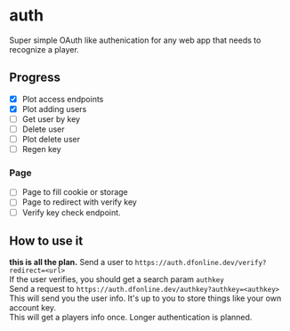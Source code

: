 # auth
Super simple OAuth like authenication for any web app that needs to recognize a player.

## Progress
- [x] Plot access endpoints
- [x] Plot adding users
- [ ] Get user by key
- [ ] Delete user
- [ ] Plot delete user
- [ ] Regen key
### Page
- [ ] Page to fill cookie or storage
- [ ] Page to redirect with verify key
- [ ] Verify key check endpoint.

## How to use it
**this is all the plan.**
Send a user to `https://auth.dfonline.dev/verify?redirect=<url>`  
If the user verifies, you should get a search param `authkey`  
Send a request to `https://auth.dfonline.dev/authkey?authkey=<authkey>`  
This will send you the user info. It's up to you to store things like your own account key.  
This will get a players info once. Longer authentication is planned.  
